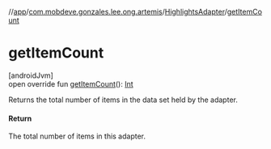 //[app](../../../index.md)/[com.mobdeve.gonzales.lee.ong.artemis](../index.md)/[HighlightsAdapter](index.md)/[getItemCount](get-item-count.md)

# getItemCount

[androidJvm]\
open override fun [getItemCount](get-item-count.md)(): [Int](https://kotlinlang.org/api/latest/jvm/stdlib/kotlin/-int/index.html)

Returns the total number of items in the data set held by the adapter.

#### Return

The total number of items in this adapter.
